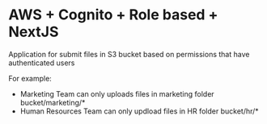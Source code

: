 
# AWS + Cognito + Role based + NextJS

Application for submit files in S3 bucket based on permissions that have authenticated users

For example:
- Marketing Team can only uploads files in marketing folder bucket/marketing/*
- Human Resources Team can only updload files in HR folder bucket/hr/*

